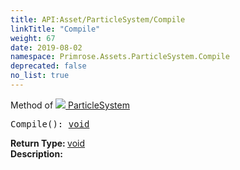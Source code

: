 ```yaml
---
title: API:Asset/ParticleSystem/Compile
linkTitle: "Compile"
weight: 67
date: 2019-08-02
namespace: Primrose.Assets.ParticleSystem.Compile
deprecated: false
no_list: true
---
```

Method of <a href="/docs/api-reference/Class/ParticleSystem"><img src="/icons/silk/default.png"/>&nbsp;ParticleSystem</a>
<pre class="method-declaration">
Compile(): <a class="type" href="/docs/api-reference/System/void">void</a></pre>
<b>Return Type: </b>
<a class="type" href="/docs/api-reference/System/void">void</a>
<br/>
<b>Description: </b>